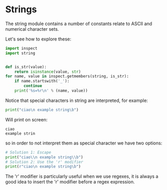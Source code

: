# Strings


The string module contains a number of constants relate to ASCII and numerical
character sets.

Let's see how to explore these:

```python
import inspect
import string


def is_str(value):
    return isinstance(value, str)
for name, value in inspect.getmembers(string, is_str):
    if name.startswith('_'):
        continue
    print('%s=%r\n' % (name, value))
```

Notice that special characters in string are interpreted, for example:
```python
print("ciao\n example string\b")
```
Will print on screen:
```output
ciao
example strin
```
so in order to not interpret them as special character we have two options:
```python
# Solution 1: Escape
print("ciao\\n example string\\b")
# Solution 2: Use the 'r' modifier
print(r"ciao\n example string\b")
```

The 'r' modifier is particularly useful when we use regexes, it is always a good
idea to insert the 'r' modifier before a regex expression.
